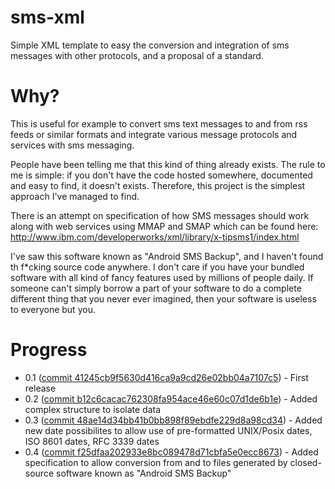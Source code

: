 sms-xml
=======

Simple XML template to easy the conversion and integration of sms messages with other protocols, and a proposal of a standard.

Why?
=

This is useful for example to convert sms text messages to and from rss feeds or similar formats and integrate various message protocols and services with sms messaging.

People have been telling me that this kind of thing already exists. The rule to me is simple: if you don't have the code hosted somewhere, documented and easy to find, it doesn't exists. Therefore, this project is the simplest approach I've managed to find.

There is an attempt on specification of how SMS messages should work along with web services using MMAP and SMAP which can be found here: http://www.ibm.com/developerworks/xml/library/x-tipsms1/index.html

I've saw this software known as "Android SMS Backup", and I haven't found th f*cking source code anywhere. I don't care if you have your bundled software with all kind of fancy features used by millions of people daily. If someone can't simply borrow a part of your software to do a complete different thing that you never ever imagined, then your software is useless to everyone but you.

Progress
=

* 0.1 \([commit 41245cb9f5630d416ca9a9cd26e02bb04a7107c5](./template.xml)\) - First release
* 0.2 \([commit b12c6cacac762308fa954ace46e60c07d1de6b1e](./template.xml)\) - Added complex structure to isolate data
* 0.3 \([commit 48ae14d34bb41b0bb898f89ebdfe229d8a98cd34](./template.xml)\) - Added new date possibilites to allow use of pre-formatted UNIX/Posix dates, ISO 8601 dates, RFC 3339 dates
* 0.4 \([commit f25dfaa202933e8bc089478d71cbfa5e0ecc8673](./template.xml)\) - Added specification to allow conversion from and to files generated by closed-source software known as "Android SMS Backup"

